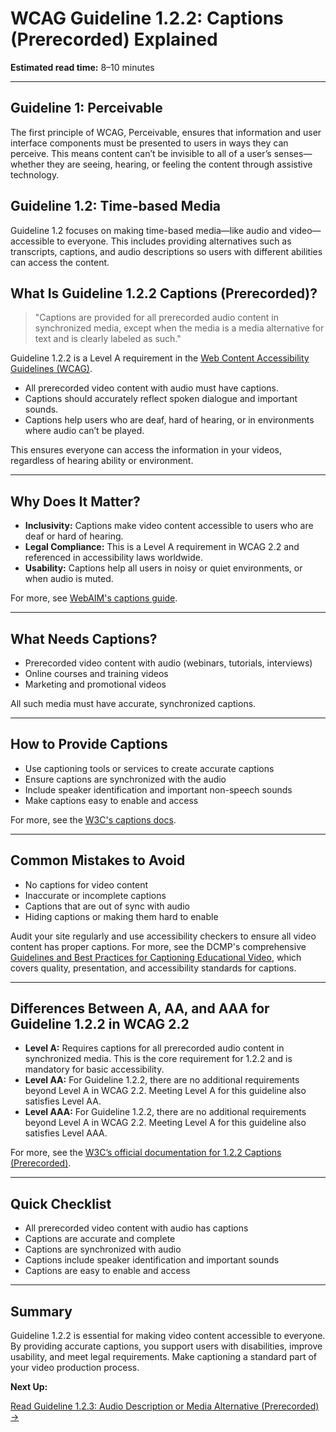 <!--
title: 1.2.2 - Captions (Prerecorded)
series: Making the Web Accessible for All
description: A practical guide to WCAG Guideline 1.2.2 (Captions, Prerecorded)—what it means, why it matters, and how to make video content accessible with captions.
keywords: wcag 1.2.2, captions, video accessibility, accessibility, web standards, digital inclusion, subtitles
image: WCAG-Series-1.2.2.png
imageAlt: Blue text on yellow background saying, "Web Content Accessibiilty Guiedlines (WCAG) 1.2.2 Explained, Captions (Prerecorded)"
status: published
date: 2025-07-01
excerpt: This guideline ensures prerecorded video content is accessible with captions.
-->

# **WCAG Guideline 1.2.2: Captions (Prerecorded) Explained**

**Estimated read time:** 8–10 minutes

---

## **Guideline 1: Perceivable**

The first principle of WCAG, Perceivable, ensures that information and user interface components must be presented to users in ways they can perceive. This means content can’t be invisible to all of a user’s senses—whether they are seeing, hearing, or feeling the content through assistive technology.

## **Guideline 1.2: Time-based Media**

Guideline 1.2 focuses on making time-based media—like audio and video—accessible to everyone. This includes providing alternatives such as transcripts, captions, and audio descriptions so users with different abilities can access the content.

## **What Is Guideline 1.2.2 Captions (Prerecorded)?**

<!-- [Illustration: Video player with captions enabled] -->

> "Captions are provided for all prerecorded audio content in synchronized media, except when the media is a media alternative for text and is clearly labeled as such."

Guideline 1.2.2 is a Level A requirement in the [Web Content Accessibility Guidelines (WCAG)](https://www.w3.org/WAI/WCAG22/quickref/#captions-prerecorded).

- All prerecorded video content with audio must have captions.
- Captions should accurately reflect spoken dialogue and important sounds.
- Captions help users who are deaf, hard of hearing, or in environments where audio can’t be played.

This ensures everyone can access the information in your videos, regardless of hearing ability or environment.

---

## **Why Does It Matter?**

<!-- [Infographic: Video player, captions, user with hearing aid] -->

- **Inclusivity:** Captions make video content accessible to users who are deaf or hard of hearing.
- **Legal Compliance:** This is a Level A requirement in WCAG 2.2 and referenced in accessibility laws worldwide.
- **Usability:** Captions help all users in noisy or quiet environments, or when audio is muted.

For more, see [WebAIM's captions guide](https://webaim.org/techniques/captions/).

---

## **What Needs Captions?**

<!-- [Grid: Video player, webinar, online course, all with captions icon] -->

- Prerecorded video content with audio (webinars, tutorials, interviews)
- Online courses and training videos
- Marketing and promotional videos

All such media must have accurate, synchronized captions.

---

## **How to Provide Captions**

<!-- [Side-by-side: Video with captions, video without captions] -->
<!-- [Example: Caption editor interface] -->

- Use captioning tools or services to create accurate captions
- Ensure captions are synchronized with the audio
- Include speaker identification and important non-speech sounds
- Make captions easy to enable and access

For more, see the [W3C's captions docs](https://www.w3.org/WAI/WCAG22/Understanding/captions-prerecorded.html).

---

## **Common Mistakes to Avoid**

<!-- [Do/Don't graphic: Left side with accurate captions, right side with missing or inaccurate captions] -->

- No captions for video content
- Inaccurate or incomplete captions
- Captions that are out of sync with audio
- Hiding captions or making them hard to enable

Audit your site regularly and use accessibility checkers to ensure all video content has proper captions. For more, see the DCMP's comprehensive [Guidelines and Best Practices for Captioning Educational Video](https://dcmp.org/learn/captioningkey), which covers quality, presentation, and accessibility standards for captions.

---

## **Differences Between A, AA, and AAA for Guideline 1.2.2 in WCAG 2.2**

<!-- [Infographic: Three columns labeled A, AA, AAA with example requirements for each] -->

- **Level A:** Requires captions for all prerecorded audio content in synchronized media. This is the core requirement for 1.2.2 and is mandatory for basic accessibility.
- **Level AA:** For Guideline 1.2.2, there are no additional requirements beyond Level A in WCAG 2.2. Meeting Level A for this guideline also satisfies Level AA.
- **Level AAA:** For Guideline 1.2.2, there are no additional requirements beyond Level A in WCAG 2.2. Meeting Level A for this guideline also satisfies Level AAA.

For more, see the [W3C’s official documentation for 1.2.2 Captions (Prerecorded)](https://www.w3.org/WAI/WCAG22/Understanding/captions-prerecorded.html).

---

## **Quick Checklist**

<!-- [Checklist graphic: Icons for each item (video, captions, editor, etc.)] -->

- All prerecorded video content with audio has captions
- Captions are accurate and complete
- Captions are synchronized with audio
- Captions include speaker identification and important sounds
- Captions are easy to enable and access

---

## **Summary**

<!-- [Illustration: User watching a video with captions enabled] -->

Guideline 1.2.2 is essential for making video content accessible to everyone. By providing accurate captions, you support users with disabilities, improve usability, and meet legal requirements. Make captioning a standard part of your video production process.

**Next Up:**

[Read Guideline 1.2.3: Audio Description or Media Alternative (Prerecorded) →](WCAG-Guideline-1-2-3-Audio-Description-Media-Alternative-Explained)

